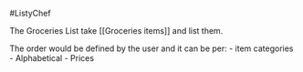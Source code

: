 #ListyChef

The Groceries List take [[Groceries items]] and list them.

The order would be defined by the user and it can be per:
	- item categories
	- Alphabetical
	- Prices